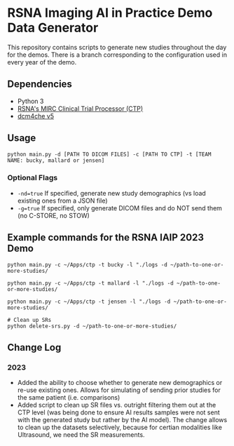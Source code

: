 # RSNA Imaging AI in Practice Demo Data Generator
This repository contains scripts to generate new studies throughout the day for the demos. There is a branch corresponding to the configuration used in every year of the demo.

## Dependencies
* Python 3
* [RSNA's MIRC Clinical Trial Processor (CTP)](https://mircwiki.rsna.org/index.php?title=MIRC_CTP)
* [dcm4che v5](https://sourceforge.net/projects/dcm4che/files/dcm4che3/)

## Usage
```python main.py -d [PATH TO DICOM FILES] -c [PATH TO CTP] -t [TEAM NAME: bucky, mallard or jensen]```

### Optional Flags
  * `-nd=true` If specified, generate new study demographics (vs load existing ones from a JSON file)
  * `-g=true` If specified, only generate DICOM files and do NOT send them (no C-STORE, no STOW)

## Example commands for the RSNA IAIP 2023 Demo

```buildoutcfg
python main.py -c ~/Apps/ctp -t bucky -l "./logs -d ~/path-to-one-or-more-studies/

python main.py -c ~/Apps/ctp -t mallard -l "./logs -d ~/path-to-one-or-more-studies/

python main.py -c ~/Apps/ctp -t jensen -l "./logs -d ~/path-to-one-or-more-studies/

# Clean up SRs
python delete-srs.py -d ~/path-to-one-or-more-studies/
```
## Change Log
### 2023
  * Added the ability to choose whether to generate new demographics or re-use existing ones. Allows for simulating of sending prior studies for the same patient (i.e. comparisons)
  * Added script to clean up SR files vs. outright filtering them out at the CTP level (was being done to ensure AI results samples were not sent with the generated study but rather by the AI model). The change allows to clean up the datasets selectively, because for certian modalities like Ultrasound, we need the SR measurements.   
